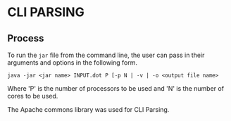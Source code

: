 # CLI PARSING

## Process
To run the ``jar`` file from the command line, the user can pass in their arguments and options in the following form.

``java -jar <jar name> INPUT.dot P [-p N | -v | -o <output file name>``

Where 'P' is the number of processors to be used and 'N' is the number of cores to be used.

The Apache commons library was used for CLI Parsing.
